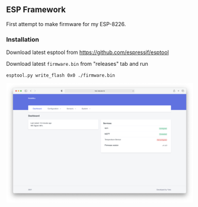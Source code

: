 ## ESP Framework

First attempt to make firmware for my ESP-8226.

### Installation 
Download latest esptool from https://github.com/espressif/esptool

Download latest `firmware.bin` from "releases" tab and run 

```
esptool.py write_flash 0x0 ./firmware.bin
```

![Alt text](.github/shot_2.png?raw=true "Screenshot")